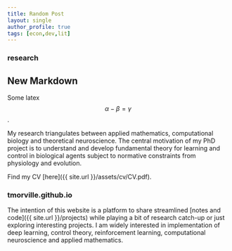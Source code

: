 ```yaml
---
title: Random Post
layout: single
author_profile: true
tags: [econ,dev,lit]
---
```


### research

## New Markdown
Some latex  $$ \alpha - \beta = \gamma $$.

My research triangulates between applied mathematics, computational biology and theoretical neuroscience. The central motivation of my PhD project is to understand and develop fundamental theory for learning and control in biological agents subject to normative constraints from physiology and evolution. 

Find my CV [here]({{ site.url }}/assets/cv/CV.pdf). 

### tmorville.github.io
The intention of this website is a platform to share streamlined [notes and code]({{ site.url }}/projects) while playing a bit of research catch-up or just exploring interesting projects. I am widely interested in implementation of deep learning, control theory, reinforcement learning, computational neuroscience and applied mathematics. 